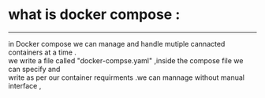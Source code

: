 # what is docker compose :
*******************************
in Docker compose we can manage and handle mutiple cannacted containers at a time .<br>
we write a file called "docker-compse.yaml" ,inside the compose file we can specify and <br>
write as per our container requirments .we can mannage without manual interface ,<br>
